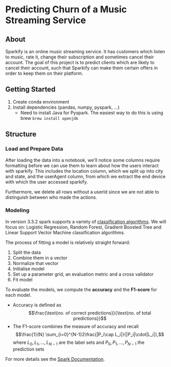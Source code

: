 # Predicting Churn of a Music Streaming Service

## About

Sparkify is an online music streaming service. It has customers which listen to music, rate it, change their subscription and sometimes cancel their account. The goal of this project is to predict clients which are likely to cancel their account, such that Sparkify can make them certain offers in order to keep them on their platform.

## Getting Started

1. Create conda environment
2. Install dependencies (pandas, numpy, pyspark, ...)
   * Need to install Java for Pyspark. The easiest way to do this is using brew `brew install openjdk`

## Structure

### Load and Prepare Data

After loading the data into a notebook, we'll notice some columns require formatting before we can use them to learn about how the users interact with sparkify. This includes the location column, which we split up into city and state, and the userAgent column, from which we extract the end device with which the user accessed sparkify.

Furthermore, we delete all rows without a userId since we are not able to distinguish between who made the actions.


### Modeling

In version 3.3.2 spark supports a variety of [classification algorithms](https://spark.apache.org/docs/3.3.2/ml-classification-regression.html#classification-and-regression). We will focus on: Logistic Regression, Random Forest, Gradient Boosted Tree and Linear Support Vector Machine classification algorithms.

The process of fitting a model is relatively straight forward:

1. Split the data
2. Combine them in a vector
3. Normalize that vector
4. Initialise model
5. Set up a parameter grid, an evaluation metric and a cross validator
6. Fit model


To evaluate the models, we compute the **accuracy** and the **F1-score** for each model.

* Accuracy is defined as $$\frac{\text{no. of correct predictions}}{\text{no. of total predictions}}$$
* The F1-score combines the measure of accuracy and recall $$\frac{1}{N} \sum_{i=0}^{N-1}2\frac{|P_i\cap L_i|}{|P_i|\cdot|L_i|},$$
where $L_0, L_1, ..., L_{N-1}$ are the label sets and $P_0, P_1, ..., P_{N-1}$ the prediction sets


For more details see the [Spark Documentation](https://spark.apache.org/docs/2.2.0/mllib-evaluation-metrics.html#multilabel-classification).
